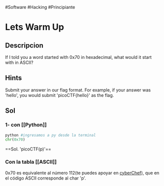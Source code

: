 #Software #Hacking #Principiante
# Lets Warm Up
## Descripcion

If I told you a word started with 0x70 in hexadecimal, what would it start with in ASCII?

## Hints
Submit your answer in our flag format. For example, if your answer was 'hello', you would submit 'picoCTF{hello}' as the flag.

## Sol
### 1- con [[Python]]
```python
python #ingresamos a py desde la terminal
chr(0x70)
```

==Sol. 'picoCTF(p)'==
### Con la tabla [[ASCII]]
0x70 es equivalente al número 112(te puedes apoyar en [cyberChef](https://cyberchef.org/)), que en el código ASCII corresponde al char 'p'.